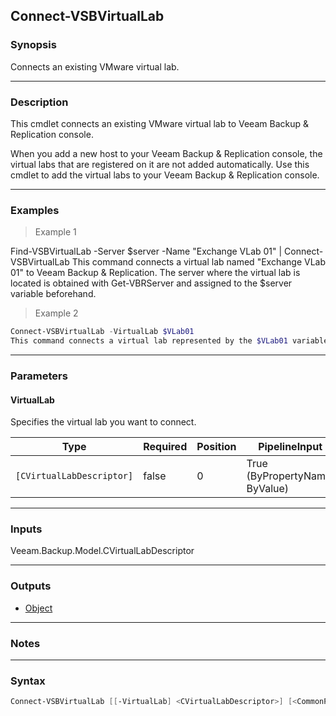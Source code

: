 Connect-VSBVirtualLab
---------------------

### Synopsis
Connects an existing VMware virtual lab.

---

### Description

This cmdlet connects an existing VMware virtual lab to Veeam Backup & Replication console.

When you add a new host to your Veeam Backup & Replication console, the virtual labs that are registered on it are not added automatically. Use this cmdlet to add the virtual labs to your Veeam Backup & Replication console.

---

### Examples
> Example 1

Find-VSBVirtualLab -Server $server -Name "Exchange VLab 01" | Connect-VSBVirtualLab
This command connects a virtual lab named "Exchange VLab 01" to Veeam Backup & Replication. The server where the virtual lab is located is obtained with Get-VBRServer and assigned to the $server variable beforehand.
> Example 2

```PowerShell
Connect-VSBVirtualLab -VirtualLab $VLab01
This command connects a virtual lab represented by the $VLab01 variable. The virtual lab object is obtained with Find-VSBVirtualLab and assigned to the variable beforehand.
```

---

### Parameters
#### **VirtualLab**
Specifies the virtual lab you want to connect.

|Type                     |Required|Position|PipelineInput                 |
|-------------------------|--------|--------|------------------------------|
|`[CVirtualLabDescriptor]`|false   |0       |True (ByPropertyName, ByValue)|

---

### Inputs
Veeam.Backup.Model.CVirtualLabDescriptor

---

### Outputs
* [Object](https://learn.microsoft.com/en-us/dotnet/api/System.Object)

---

### Notes

---

### Syntax
```PowerShell
Connect-VSBVirtualLab [[-VirtualLab] <CVirtualLabDescriptor>] [<CommonParameters>]
```
